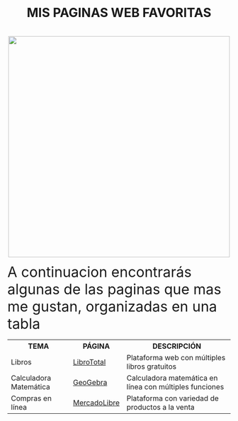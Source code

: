 
<HTML>
    
<BR>
<CENTER>
<H1> MIS PAGINAS WEB FAVORITAS </H1>
<BR>
<IMG SRC="https://static.vecteezy.com/system/resources/previews/035/543/460/non_2x/cartoon-man-thinking-wondering-hand-drawn-illustrator-free-vector.jpg" WIDTH="500" HEIGHT="500">
</CENTER>
<P><font size="6"> A continuacion encontrarás algunas de las paginas que mas me gustan, organizadas en una tabla </font> </P>
<CENTER>

<table>
<tr>
<th>TEMA</th>
<th>PÁGINA</th>
<th>DESCRIPCIÓN</th>
</tr>
<tr>
<td>Libros</td>
<td><a href="https://www.librototal.com" target="_blank">LibroTotal</a></td>
<td>Plataforma web con múltiples libros gratuitos</td>
</tr>
<tr>
<td>Calculadora Matemática</td>
<td><a href="https://www.geogebra.org" target="_blank">GeoGebra</a></td>
<td>Calculadora matemática en línea con múltiples funciones</td>
</tr>
<tr>
<td>Compras en línea</td>
<td><a href="https://www.mercadolibre.com.co" target="_blank">MercadoLibre</a></td>
<td>Plataforma con variedad de productos a la venta</td>
</tr>
</table>
</CENTER>
</BODY>

</HTML>
